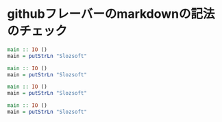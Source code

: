 githubフレーバーのmarkdownの記法のチェック
==========================================

```hs
main :: IO ()
main = putStrLn "Slozsoft"
```

```hs:slozsoft.hs
main :: IO ()
main = putStrLn "Slozsoft"
```

```haskell
main :: IO ()
main = putStrLn "Slozsoft"
```

```haskell:slozsoft.hs
main :: IO ()
main = putStrLn "Slozsoft"
```
